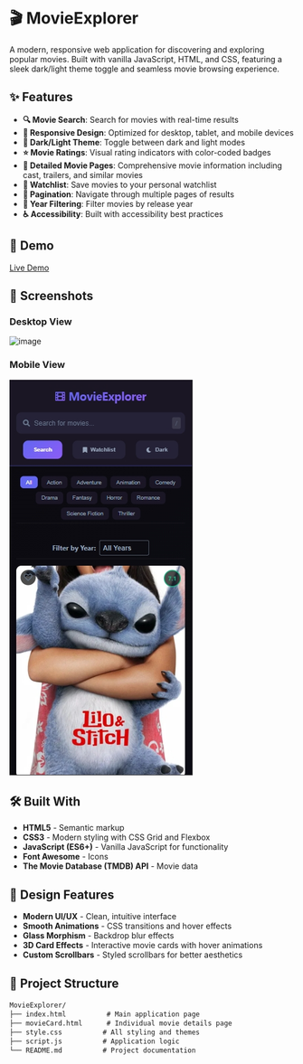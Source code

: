 # 🎬 MovieExplorer

A modern, responsive web application for discovering and exploring popular movies. Built with vanilla JavaScript, HTML, and CSS, featuring a sleek dark/light theme toggle and seamless movie browsing experience.

## ✨ Features

- **🔍 Movie Search**: Search for movies with real-time results
- **📱 Responsive Design**: Optimized for desktop, tablet, and mobile devices
- **🌙 Dark/Light Theme**: Toggle between dark and light modes
- **⭐ Movie Ratings**: Visual rating indicators with color-coded badges
- **📖 Detailed Movie Pages**: Comprehensive movie information including cast, trailers, and similar movies
- **🔖 Watchlist**: Save movies to your personal watchlist
- **📄 Pagination**: Navigate through multiple pages of results
- **🎯 Year Filtering**: Filter movies by release year
- **♿ Accessibility**: Built with accessibility best practices

## 🚀 Demo

[Live Demo](https://0m4r0.github.io/movieExplorer/)

## 📸 Screenshots

### Desktop View
![image](https://github.com/user-attachments/assets/d697a9bb-8979-42db-8868-9451d954077c)


### Mobile View
![image](https://github.com/0M4R0/movieExplorer/blob/main/screenshots/mobile.png)



## 🛠️ Built With

- **HTML5** - Semantic markup
- **CSS3** - Modern styling with CSS Grid and Flexbox
- **JavaScript (ES6+)** - Vanilla JavaScript for functionality
- **Font Awesome** - Icons
- **The Movie Database (TMDB) API** - Movie data

## 🎨 Design Features

- **Modern UI/UX** - Clean, intuitive interface
- **Smooth Animations** - CSS transitions and hover effects
- **Glass Morphism** - Backdrop blur effects
- **3D Card Effects** - Interactive movie cards with hover animations
- **Custom Scrollbars** - Styled scrollbars for better aesthetics

## 📁 Project Structure

```
MovieExplorer/
├── index.html          # Main application page
├── movieCard.html      # Individual movie details page
├── style.css          # All styling and themes
├── script.js          # Application logic
└── README.md          # Project documentation
```
